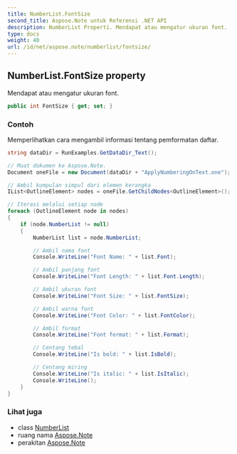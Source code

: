 ```yaml
---
title: NumberList.FontSize
second_title: Aspose.Note untuk Referensi .NET API
description: NumberList Properti. Mendapat atau mengatur ukuran font.
type: docs
weight: 40
url: /id/net/aspose.note/numberlist/fontsize/
---
```

## NumberList.FontSize property

Mendapat atau mengatur ukuran font.

```csharp
public int FontSize { get; set; }
```

### Contoh

Memperlihatkan cara mengambil informasi tentang pemformatan daftar.

```csharp
string dataDir = RunExamples.GetDataDir_Text();

// Muat dokumen ke Aspose.Note.
Document oneFile = new Document(dataDir + "ApplyNumberingOnText.one");

// Ambil kumpulan simpul dari elemen kerangka
IList<OutlineElement> nodes = oneFile.GetChildNodes<OutlineElement>();

// Iterasi melalui setiap node
foreach (OutlineElement node in nodes)
{
    if (node.NumberList != null)
    {
        NumberList list = node.NumberList;

        // Ambil nama font
        Console.WriteLine("Font Name: " + list.Font);

        // Ambil panjang font
        Console.WriteLine("Font Length: " + list.Font.Length);

        // Ambil ukuran font
        Console.WriteLine("Font Size: " + list.FontSize);

        // Ambil warna font
        Console.WriteLine("Font Color: " + list.FontColor);

        // Ambil format
        Console.WriteLine("Font format: " + list.Format);

        // Centang tebal
        Console.WriteLine("Is bold: " + list.IsBold);

        // Centang miring
        Console.WriteLine("Is italic: " + list.IsItalic);
        Console.WriteLine();
    }
}
```

### Lihat juga

* class [NumberList](../)
* ruang nama [Aspose.Note](../../numberlist/)
* perakitan [Aspose.Note](../../../)


